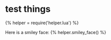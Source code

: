 # test things

{% helper = require('helper.lua') %}

Here is a smiley face:
{% helper.smiley_face() %}
